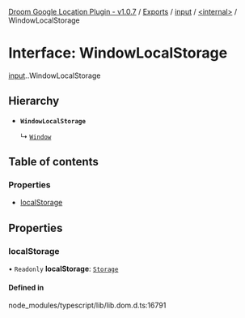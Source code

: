 [Droom Google Location Plugin - v1.0.7](../README.md) / [Exports](../modules.md) / [input](../modules/input.md) / [<internal\>](../modules/input._internal_.md) / WindowLocalStorage

# Interface: WindowLocalStorage

[input](../modules/input.md).[<internal>](../modules/input._internal_.md).WindowLocalStorage

## Hierarchy

- **`WindowLocalStorage`**

  ↳ [`Window`](input._internal_.Window.md)

## Table of contents

### Properties

- [localStorage](input._internal_.WindowLocalStorage.md#localstorage)

## Properties

### localStorage

• `Readonly` **localStorage**: [`Storage`](../modules/input._internal_.md#storage)

#### Defined in

node_modules/typescript/lib/lib.dom.d.ts:16791
